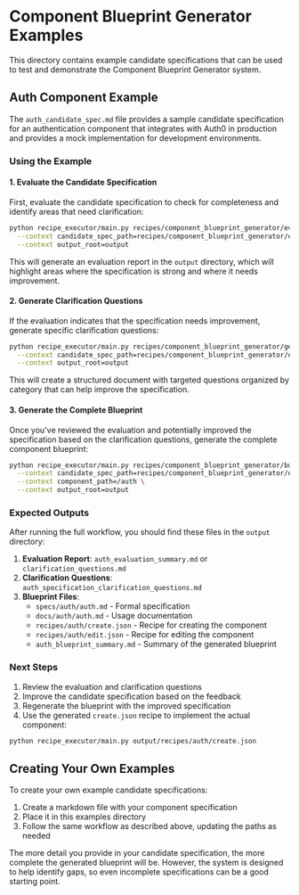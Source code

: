 # Component Blueprint Generator Examples

This directory contains example candidate specifications that can be used to test and demonstrate the Component Blueprint Generator system.

## Auth Component Example

The `auth_candidate_spec.md` file provides a sample candidate specification for an authentication component that integrates with Auth0 in production and provides a mock implementation for development environments.

### Using the Example

#### 1. Evaluate the Candidate Specification

First, evaluate the candidate specification to check for completeness and identify areas that need clarification:

```bash
python recipe_executor/main.py recipes/component_blueprint_generator/evaluate_candidate_spec.json \
  --context candidate_spec_path=recipes/component_blueprint_generator/examples/auth_candidate_spec.md \
  --context output_root=output
```

This will generate an evaluation report in the `output` directory, which will highlight areas where the specification is strong and where it needs improvement.

#### 2. Generate Clarification Questions

If the evaluation indicates that the specification needs improvement, generate specific clarification questions:

```bash
python recipe_executor/main.py recipes/component_blueprint_generator/generate_clarification_questions.json \
  --context candidate_spec_path=recipes/component_blueprint_generator/examples/auth_candidate_spec.md \
  --context output_root=output
```

This will create a structured document with targeted questions organized by category that can help improve the specification.

#### 3. Generate the Complete Blueprint

Once you've reviewed the evaluation and potentially improved the specification based on the clarification questions, generate the complete component blueprint:

```bash
python recipe_executor/main.py recipes/component_blueprint_generator/build_blueprint.json \
  --context candidate_spec_path=recipes/component_blueprint_generator/examples/auth_candidate_spec.md \
  --context component_path=/auth \
  --context output_root=output
```

### Expected Outputs

After running the full workflow, you should find these files in the `output` directory:

1. **Evaluation Report**: `auth_evaluation_summary.md` or `clarification_questions.md`
2. **Clarification Questions**: `auth_specification_clarification_questions.md`
3. **Blueprint Files**:
   - `specs/auth/auth.md` - Formal specification
   - `docs/auth/auth.md` - Usage documentation
   - `recipes/auth/create.json` - Recipe for creating the component
   - `recipes/auth/edit.json` - Recipe for editing the component
   - `auth_blueprint_summary.md` - Summary of the generated blueprint

### Next Steps

1. Review the evaluation and clarification questions
2. Improve the candidate specification based on the feedback
3. Regenerate the blueprint with the improved specification
4. Use the generated `create.json` recipe to implement the actual component:

```bash
python recipe_executor/main.py output/recipes/auth/create.json
```

## Creating Your Own Examples

To create your own example candidate specifications:

1. Create a markdown file with your component specification
2. Place it in this examples directory
3. Follow the same workflow as described above, updating the paths as needed

The more detail you provide in your candidate specification, the more complete the generated blueprint will be. However, the system is designed to help identify gaps, so even incomplete specifications can be a good starting point.
